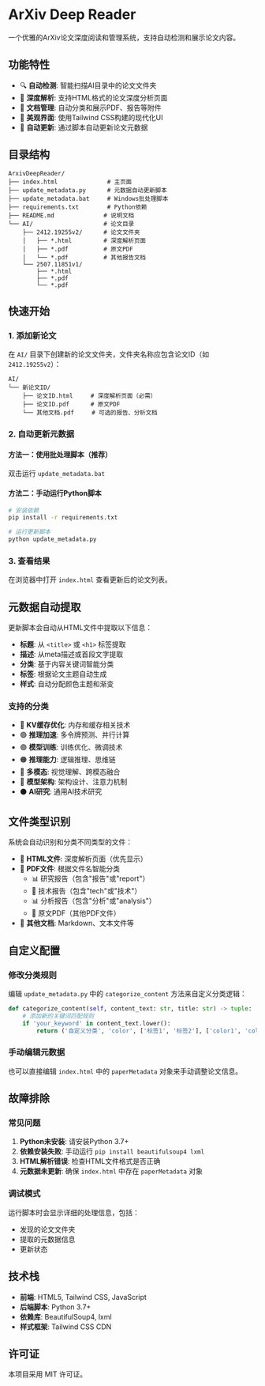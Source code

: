 # ArXiv Deep Reader

一个优雅的ArXiv论文深度阅读和管理系统，支持自动检测和展示论文内容。

## 功能特性

- 🔍 **自动检测**: 智能扫描AI目录中的论文文件夹
- 📖 **深度解析**: 支持HTML格式的论文深度分析页面
- 📄 **文档管理**: 自动分类和展示PDF、报告等附件
- 🎨 **美观界面**: 使用Tailwind CSS构建的现代化UI
- 🔄 **自动更新**: 通过脚本自动更新论文元数据

## 目录结构

```
ArxivDeepReader/
├── index.html              # 主页面
├── update_metadata.py      # 元数据自动更新脚本
├── update_metadata.bat     # Windows批处理脚本
├── requirements.txt        # Python依赖
├── README.md              # 说明文档
└── AI/                    # 论文目录
    ├── 2412.19255v2/      # 论文文件夹
    │   ├── *.html         # 深度解析页面
    │   ├── *.pdf          # 原文PDF
    │   └── *.pdf          # 其他报告文档
    └── 2507.11851v1/
        ├── *.html
        ├── *.pdf
        └── *.pdf
```

## 快速开始

### 1. 添加新论文

在 `AI/` 目录下创建新的论文文件夹，文件夹名称应包含论文ID（如 `2412.19255v2`）：

```
AI/
└── 新论文ID/
    ├── 论文ID.html     # 深度解析页面（必需）
    ├── 论文ID.pdf      # 原文PDF
    └── 其他文档.pdf     # 可选的报告、分析文档
```

### 2. 自动更新元数据

#### 方法一：使用批处理脚本（推荐）
双击运行 `update_metadata.bat`

#### 方法二：手动运行Python脚本
```bash
# 安装依赖
pip install -r requirements.txt

# 运行更新脚本
python update_metadata.py
```

### 3. 查看结果
在浏览器中打开 `index.html` 查看更新后的论文列表。

## 元数据自动提取

更新脚本会自动从HTML文件中提取以下信息：

- **标题**: 从 `<title>` 或 `<h1>` 标签提取
- **描述**: 从meta描述或首段文字提取
- **分类**: 基于内容关键词智能分类
- **标签**: 根据论文主题自动生成
- **样式**: 自动分配颜色主题和渐变

### 支持的分类

- 🔵 **KV缓存优化**: 内存和缓存相关技术
- 🟢 **推理加速**: 多令牌预测、并行计算
- 🟣 **模型训练**: 训练优化、微调技术
- 🟠 **推理能力**: 逻辑推理、思维链
- 🩷 **多模态**: 视觉理解、跨模态融合
- 🔷 **模型架构**: 架构设计、注意力机制
- ⚫ **AI研究**: 通用AI技术研究

## 文件类型识别

系统会自动识别和分类不同类型的文件：

- 📖 **HTML文件**: 深度解析页面（优先显示）
- 📄 **PDF文件**: 根据文件名智能分类
  - 📊 研究报告（包含"报告"或"report"）
  - 🔧 技术报告（包含"tech"或"技术"）
  - 📊 分析报告（包含"分析"或"analysis"）
  - 📄 原文PDF（其他PDF文件）
- 📎 **其他文档**: Markdown、文本文件等

## 自定义配置

### 修改分类规则

编辑 `update_metadata.py` 中的 `categorize_content` 方法来自定义分类逻辑：

```python
def categorize_content(self, content_text: str, title: str) -> tuple:
    # 添加新的关键词匹配规则
    if 'your_keyword' in content_text.lower():
        return ('自定义分类', 'color', ['标签1', '标签2'], ['color1', 'color2'], 'gradient')
```

### 手动编辑元数据

也可以直接编辑 `index.html` 中的 `paperMetadata` 对象来手动调整论文信息。

## 故障排除

### 常见问题

1. **Python未安装**: 请安装Python 3.7+
2. **依赖安装失败**: 手动运行 `pip install beautifulsoup4 lxml`
3. **HTML解析错误**: 检查HTML文件格式是否正确
4. **元数据未更新**: 确保 `index.html` 中存在 `paperMetadata` 对象

### 调试模式

运行脚本时会显示详细的处理信息，包括：
- 发现的论文文件夹
- 提取的元数据信息
- 更新状态

## 技术栈

- **前端**: HTML5, Tailwind CSS, JavaScript
- **后端脚本**: Python 3.7+
- **依赖库**: BeautifulSoup4, lxml
- **样式框架**: Tailwind CSS CDN

## 许可证

本项目采用 MIT 许可证。